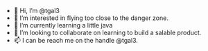 - 👋 Hi, I’m @tgal3
- 👀 I’m interested in flying too close to the danger zone.
- 🌱 I’m currently learning a little java 
- 💞️ I’m looking to collaborate on learning to build a salable product.
- 📫 I can be reach me on the handle @tgal3.

<!---
tgal3/tgal3 is a ✨ special ✨ repository because its `README.md` (this file) appears on your GitHub profile.
You can click the Preview link to take a look at your changes.
--->
